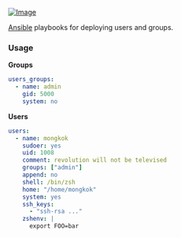 [ ![Image](https://cloud.githubusercontent.com/assets/5514990/21614528/5c56d772-d20c-11e6-8670-577f2dd7ca9b.png "Ansible") ](https://www.ansible.com/ "Ansible")

[Ansible](http://www.ansible.com) playbooks for deploying users and groups.

### Usage

**Groups**

```yml
users_groups:
  - name: admin
    gid: 5000
    system: no
```

**Users**

```yml
users:
  - name: mongkok
    sudoer: yes
    uid: 1008
    comment: revolution will not be televised
    groups: ["admin"]
    append: no
    shell: /bin/zsh
    home: "/home/mongkok"
    system: yes
    ssh_keys:
      - "ssh-rsa ..."
    zshenv: |
      export FOO=bar
```
